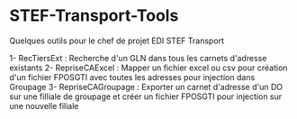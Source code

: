 # STEF-Transport-Tools

Quelques outils pour le chef de projet EDI STEF Transport

1- RecTiersExt : Recherche d'un GLN dans tous les carnets d'adresse existants
2- RepriseCAExcel : Mapper un fichier excel ou csv pour création d'un fichier FPOSGTI avec toutes les adresses pour injection dans Groupage
3- RepriseCAGroupage : Exporter un carnet d'adresse d'un DO sur une filliale de groupage et créer un fichier FPOSGTI pour injection sur une nouvelle filiale

